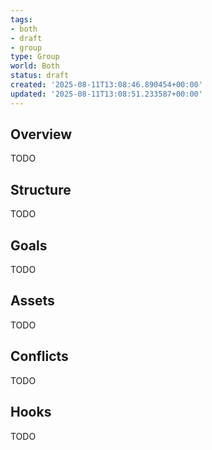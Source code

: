 ```yaml
---
tags:
- both
- draft
- group
type: Group
world: Both
status: draft
created: '2025-08-11T13:08:46.890454+00:00'
updated: '2025-08-11T13:08:51.233587+00:00'
---
```



## Overview

TODO
## Structure

TODO
## Goals

TODO
## Assets

TODO
## Conflicts

TODO
## Hooks

TODO
